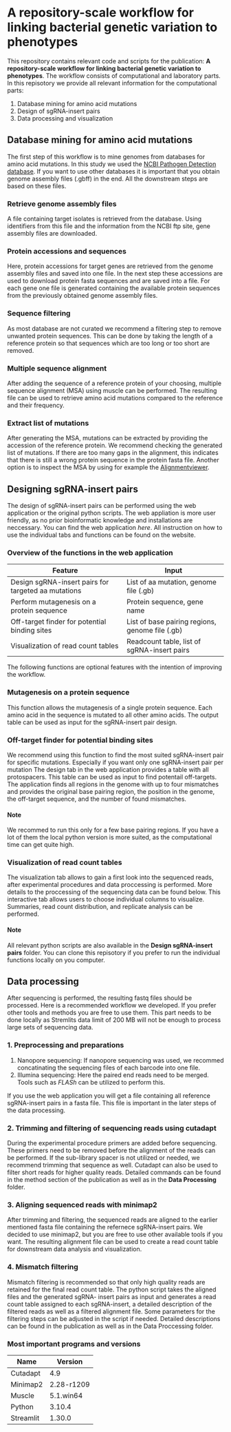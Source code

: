 # A repository-scale workflow for linking bacterial genetic variation to phenotypes
This repository contains relevant code and scripts for the publication: **A repository-scale workflow for linking bacterial genetic variation to phenotypes**. 
The workflow consists of computational and laboratory parts. In this repisotory we provide
all relevant information for the computational parts:
1. Database mining for amino acid mutations
2. Design of sgRNA-insert pairs
3. Data processing and visualization

## Database mining for amino acid mutations
The first step of this workflow is to mine genomes from databases for amino acid mutations. In this study we used the [NCBI Pathogen Detection database](https://www.ncbi.nlm.nih.gov/pathogens/). If you want to use other databases it is important that you obtain genome assembly files (.gbff) in the end. All the downstream steps are based on these files.

### Retrieve genome assembly files
A file containing target isolates is retrieved from the database. Using identifiers from this file and the information from the NCBI ftp site, gene assembly files are downloaded.

### Protein accessions and sequences
Here, protein accessions for target genes are retrieved from the genome assembly files and saved into one file. In the next step these accessions are used to download protein fasta sequences and are saved into a file. For each gene one file is generated containing the available protein sequences from the previously obtained genome assembly files.

### Sequence filtering
As most database are not curated we recommend a filtering step to remove unwanted protein sequences. This can be done by taking the length of a reference protein so that sequences which are too long or too short are removed.

### Multiple sequence alignment
After adding the sequence of a reference protein of your choosing, multiple sequence alignment (MSA) using muscle can be performed. The resulting file can be used to retrieve amino acid mutations compared to the reference and their frequency.

### Extract list of mutations
After generating the MSA, mutations can be extracted by providing the accession of the reference protein. We recommend checking the generated list of mutations. If there are too many gaps in the alignment, this indicates that there is still a wrong protein sequence in the protein fasta file. Another option is to inspect the MSA by using for example the [Alignmentviewer](https://alignmentviewer.org/).



## Designing sgRNA-insert pairs
The design of sgRNA-insert pairs can be performed using the web application or the original python scripts. The web appliation is more user friendly, as no prior bioinformatic knowledge and 
installations are neccessary. You can find the web application *here*. All instruction on how to use the individual tabs and functions can be found on the website.

### Overview of the functions in the web application

| Feature                                             | Input|
|-----------------------------------------------------| --------|
| Design sgRNA-insert pairs for targeted aa mutations | List of aa mutation, genome file (.gb)  |
| Perform mutagenesis on a protein sequence           | Protein sequence, gene name|
| Off-target finder for potential binding sites       | List of base pairing regions, genome file (.gb)|
| Visualization of read count tables                  | Readcount table, list of sgRNA-insert pairs  |

The following functions are optional features with the intention of improving the workflow.

### Mutagenesis on a protein sequence
This function allows the mutagenesis of a single protein sequence. Each amino acid in the sequence is mutated to all other amino acids. The output table can 
be used as input for the sgRNA-insert pair design.

### Off-target finder for potential binding sites
We recommend using this function to find the most suited sgRNA-insert pair for specific mutations. Especially if you want only one sgRNA-insert pair per mutation The design tab in the web application provides a table with all protospacers. This table can be used as input to find potentail off-targets. The application finds all regions in the genome with up to four mismatches and provides the original base pairing region, the position in the genome, the off-target sequence, and the number of found mismatches.
#### Note
We recommed to run this only for a few base pairing regions. If you have a lot of them the local python version is more suited, as the computational time can get quite high.

### Visualization of read count tables
The visualization tab allows to gain a first look into the sequenced reads, after experimental procedures and data proccessing is performed. More details to the proccessing of the sequencing data can be found below. 
This interactive tab allows users to choose individual columns to visualize. Summaries, read count distribution, and replicate analysis can be performed. 


#### Note
All relevant python scripts are also available in the **Design sgRNA-insert pairs** folder. You can clone this repisotory if you prefer to run the individual functions locally on you computer.

## Data processing
After sequencing is performed, the resulting fastq files should be processed. Here is a recommended workflow we developed. If you prefer other tools and methods you are free to use them. This part needs to be done locally as Stremlits data limit of 200 MB will not be enough to process large sets of sequencing data.
 ### 1. Preprocessing and preparations
1. Nanopore sequencing: If nanopore sequencing was used, we recommed concatinating the sequencing files of each barcode into one file. 
2. Illumina sequencing: Here the paired end reads need to be merged. Tools such as *FLASh* can be utilized to perform this.

If you use the web application you will get a file containing all reference sgRNA-insert pairs in a fasta file. This file is important in the later steps of the data processing.

### 2. Trimming and filtering of sequencing reads using cutadapt
During the experimental procedure primers are added before sequencing. These primers need to be removed before the alignment of the reads can be performed. If the sub-library spacer is not utilized or needed, we recommend trimming that sequence as well. Cutadapt can also be used to filter short reads for higher quality reads. Detailed commands can be found in the method section of the publication as well as in the **Data Processing** folder.

### 3. Aligning sequenced reads with minimap2
After trimming and filtering, the sequenced reads are aligned to the earlier mentioned fasta file containing the  refernece sgRNA-insert pairs. We decided to use minimap2, but you are free to use other available tools if you want. The resulting alignment file can be used to create a read count table for downstream data analysis and visualization.

### 4. Mismatch filtering 
Mismatch filtering is recommended so that only high quality reads are retained for the final read count table. The python script takes the aligned files and the generated sgRNA- insert pairs as input and generates a read count table assigned to each sgRNA-insert, a detailed description of the filtered reads as well as a filtered alignment file. Some parameters for the filtering steps can be adjusted in the script if needed. Detailed descriptions can be found in the publication as well as in the Data Proccessing folder.

### Most important programs and versions

| Name   | Version      |
|--------|------------  |
|Cutadapt|4.9           |
|Minimap2|2.28-r1209    |
|Muscle  |5.1.win64     |
|Python  |3.10.4        |
|Streamlit|1.30.0       | 








